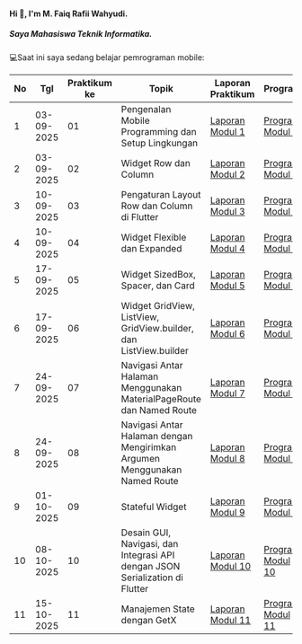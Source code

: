 #### Hi 👋, I'm M. Faiq Rafii Wahyudi. 
##### Saya Mahasiswa Teknik Informatika.

💻Saat ini saya sedang belajar pemrograman mobile:

| No  | Tgl  | Praktikum ke  | Topik  | Laporan Praktikum | Program |
| ------------ | ------------ | ------------ | ------------ | ------------ | ------------ | 
|  1 | 03-09-2025  | 01  | Pengenalan Mobile Programming dan Setup Lingkungan  | [Laporan Modul 1](https://drive.google.com/file/d/1l4fuXOwvw1DM5kWbzXE4Q-m7yXK0l8LK/view?usp=sharing) | [Program Modul 1](https://github.com/FaiqRafii/Praktikum-Mobile-Modul-1) |
|  2 | 03-09-2025  | 02  | Widget Row dan Column  | [Laporan Modul 2](https://drive.google.com/file/d/11tFn_y8oqZM-qLg59P-q5H6B81rbKTYK/view?usp=sharing)| [Program Modul 2](https://github.com/FaiqRafii/Praktikum-Mobile-Modul-2)|
|  3 | 10-09-2025  | 03  | Pengaturan Layout Row dan Column di Flutter  | [Laporan Modul 3](https://drive.google.com/file/d/1YLX19_E71xmIdjDtqez7DoEqdaCwsb04/view?usp=sharing)| [Program Modul 3](https://github.com/FaiqRafii/Praktikum-Mobile-Modul-3)|
|  4 | 10-09-2025  | 04  | Widget Flexible dan Expanded  | [Laporan Modul 4](https://drive.google.com/file/d/1QAEUOlt_98VmMtnffOGNooG-fquTnwhp/view?usp=sharing)| [Program Modul 4](https://github.com/FaiqRafii/Praktikum-Mobile-Modul-4)|
|  5 | 17-09-2025  | 05  | Widget SizedBox, Spacer, dan Card  | [Laporan Modul 5](https://drive.google.com/file/d/1N_iA8YurRE16_rJHCXlOFAmSyMXIJ-pp/view?usp=sharing)| [Program Modul 5](https://github.com/FaiqRafii/Praktikum-Mobile-Modul-5)|
|  6 | 17-09-2025  | 06  | Widget GridView, ListView, GridView.builder, dan ListView.builder  | [Laporan Modul 6](https://drive.google.com/file/d/12VbAKIg3KKMpX0veFynGrL9mdI1VO5hU/view?usp=sharing)| [Program Modul 6](https://github.com/FaiqRafii/Praktikum-Mobile-Modul-6)|
|  7 | 24-09-2025  | 07  | Navigasi Antar Halaman Menggunakan MaterialPageRoute dan Named Route  | [Laporan Modul 7](https://drive.google.com/file/d/11vhTdS6BakeXYBkDyXcGqoOMC9kT463Q/view?usp=sharing)| [Program Modul 7](https://github.com/FaiqRafii/Praktikum-Mobile-Modul-7)|
|  8 | 24-09-2025  | 08  | Navigasi Antar Halaman dengan Mengirimkan Argumen Menggunakan Named Route  | [Laporan Modul 8](https://drive.google.com/file/d/1gtBRcs7qTClaVYwCO9irJQmAYw8G8INP/view?usp=sharing)| [Program Modul 8](https://github.com/FaiqRafii/Praktikum-Mobile-Modul-8)|
|  9 | 01-10-2025  | 09  | Stateful Widget  | [Laporan Modul 9](https://drive.google.com/file/d/1-UshMXa86Qb2e3-EugxKWE9txK1OXATb/view?usp=sharing)| [Program Modul 9](https://github.com/FaiqRafii/Praktikum-Mobile-Modul-9)|
|  10 | 08-10-2025  | 10  | Desain GUI, Navigasi, dan Integrasi API dengan JSON Serialization di Flutter  | [Laporan Modul 10](https://drive.google.com/file/d/1DUXg2qyZYe1gLkC7V4dHywl7ewVzwAPN/view?usp=sharing)| [Program Modul 10](https://github.com/FaiqRafii/Praktikum-Mobile-Modul-10)|
|  11 | 15-10-2025  | 11  | Manajemen State dengan GetX  | [Laporan Modul 11](https://drive.google.com/file/d/1k1X9d5lRt5lJHVbU2GHz6t__X69IQmAZ/view?usp=sharing)| [Program Modul 11](https://github.com/FaiqRafii/Praktikum-Mobile-Modul-11)|
